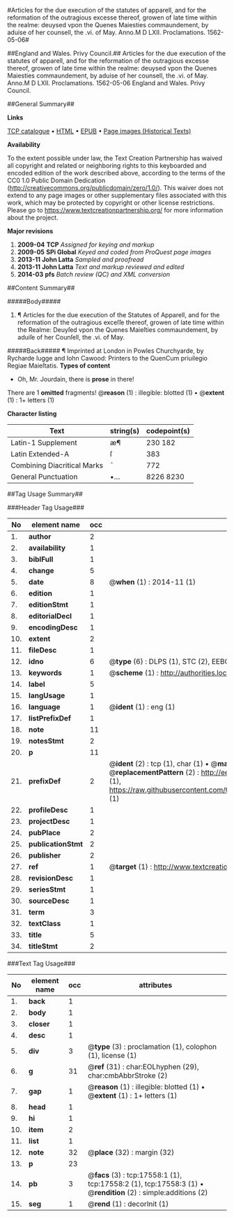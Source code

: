 #Articles for the due execution of the statutes of apparell, and for the reformation of the outragious excesse thereof, growen of late time within the realme: deuysed vpon the Quenes Maiesties commaundement, by aduise of her counsell, the .vi. of May. Anno.M D LXII. Proclamations. 1562-05-06#

##England and Wales. Privy Council.##
Articles for the due execution of the statutes of apparell, and for the reformation of the outragious excesse thereof, growen of late time within the realme: deuysed vpon the Quenes Maiesties commaundement, by aduise of her counsell, the .vi. of May. Anno.M D LXII.
Proclamations. 1562-05-06
England and Wales. Privy Council.

##General Summary##

**Links**

[TCP catalogue](http://www.ota.ox.ac.uk/tcp/)  • 
[HTML](http://tei.it.ox.ac.uk/tcp/Texts-HTML/free/A69/A69328.html)  • 
[EPUB](http://tei.it.ox.ac.uk/tcp/Texts-EPUB/free/A69/A69328.epub) • 
[Page images (Historical Texts)](https://historicaltexts.jisc.ac.uk/eebo-99852244e)

**Availability**

To the extent possible under law, the Text Creation Partnership has waived all copyright and related or neighboring rights to this keyboarded and encoded edition of the work described above, according to the terms of the CC0 1.0 Public Domain Dedication (http://creativecommons.org/publicdomain/zero/1.0/). This waiver does not extend to any page images or other supplementary files associated with this work, which may be protected by copyright or other license restrictions. Please go to https://www.textcreationpartnership.org/ for more information about the project.

**Major revisions**

1. __2009-04__ __TCP__ *Assigned for keying and markup*
1. __2009-05__ __SPi Global__ *Keyed and coded from ProQuest page images*
1. __2013-11__ __John Latta__ *Sampled and proofread*
1. __2013-11__ __John Latta__ *Text and markup reviewed and edited*
1. __2014-03__ __pfs__ *Batch review (QC) and XML conversion*

##Content Summary##

#####Body#####

1. ¶ Articles for the due execution of the Statutes of Apparell, and for the reformation of the outragious exceſſe thereof, growen of late time within the Realme: Deuyſed vpon the Quenes Maieſties commaundement, by aduiſe of her Counſell, the .vi. of May.

#####Back#####
¶ Imprinted at London in Powles Churchyarde, by Rycharde Iugge and Iohn Cawood: Printers to the QuenCum priuilegio Regiae Maieſtatis.
**Types of content**

  * Oh, Mr. Jourdain, there is **prose** in there!

There are 1 **omitted** fragments! 
 @__reason__ (1) : illegible: blotted (1)  •  @__extent__ (1) : 1+ letters (1)

**Character listing**


|Text|string(s)|codepoint(s)|
|---|---|---|
|Latin-1 Supplement|æ¶|230 182|
|Latin Extended-A|ſ|383|
|Combining             Diacritical Marks|̄|772|
|General Punctuation|•…|8226 8230|

##Tag Usage Summary##

###Header Tag Usage###

|No|element name|occ|attributes|
|---|---|---|---|
|1.|__author__|2||
|2.|__availability__|1||
|3.|__biblFull__|1||
|4.|__change__|5||
|5.|__date__|8| @__when__ (1) : 2014-11 (1)|
|6.|__edition__|1||
|7.|__editionStmt__|1||
|8.|__editorialDecl__|1||
|9.|__encodingDesc__|1||
|10.|__extent__|2||
|11.|__fileDesc__|1||
|12.|__idno__|6| @__type__ (6) : DLPS (1), STC (2), EEBO-CITATION (1), PROQUEST (1), VID (1)|
|13.|__keywords__|1| @__scheme__ (1) : http://authorities.loc.gov/ (1)|
|14.|__label__|5||
|15.|__langUsage__|1||
|16.|__language__|1| @__ident__ (1) : eng (1)|
|17.|__listPrefixDef__|1||
|18.|__note__|11||
|19.|__notesStmt__|2||
|20.|__p__|11||
|21.|__prefixDef__|2| @__ident__ (2) : tcp (1), char (1)  •  @__matchPattern__ (2) : ([0-9\-]+):([0-9IVX]+) (1), (.+) (1)  •  @__replacementPattern__ (2) : http://eebo.chadwyck.com/downloadtiff?vid=$1&page=$2 (1), https://raw.githubusercontent.com/textcreationpartnership/Texts/master/tcpchars.xml#$1 (1)|
|22.|__profileDesc__|1||
|23.|__projectDesc__|1||
|24.|__pubPlace__|2||
|25.|__publicationStmt__|2||
|26.|__publisher__|2||
|27.|__ref__|1| @__target__ (1) : http://www.textcreationpartnership.org/docs/. (1)|
|28.|__revisionDesc__|1||
|29.|__seriesStmt__|1||
|30.|__sourceDesc__|1||
|31.|__term__|3||
|32.|__textClass__|1||
|33.|__title__|5||
|34.|__titleStmt__|2||


###Text Tag Usage###

|No|element name|occ|attributes|
|---|---|---|---|
|1.|__back__|1||
|2.|__body__|1||
|3.|__closer__|1||
|4.|__desc__|1||
|5.|__div__|3| @__type__ (3) : proclamation (1), colophon (1), license (1)|
|6.|__g__|31| @__ref__ (31) : char:EOLhyphen (29), char:cmbAbbrStroke (2)|
|7.|__gap__|1| @__reason__ (1) : illegible: blotted (1)  •  @__extent__ (1) : 1+ letters (1)|
|8.|__head__|1||
|9.|__hi__|1||
|10.|__item__|2||
|11.|__list__|1||
|12.|__note__|32| @__place__ (32) : margin (32)|
|13.|__p__|23||
|14.|__pb__|3| @__facs__ (3) : tcp:17558:1 (1), tcp:17558:2 (1), tcp:17558:3 (1)  •  @__rendition__ (2) : simple:additions (2)|
|15.|__seg__|1| @__rend__ (1) : decorInit (1)|
